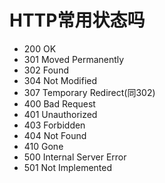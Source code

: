 # HTTP常用状态吗
* 200 OK
* 301 Moved Permanently
* 302 Found
* 304 Not Modified
* 307 Temporary Redirect(同302)
* 400 Bad Request
* 401 Unauthorized
* 403 Forbidden
* 404 Not Found
* 410 Gone
* 500 Internal Server Error
* 501 Not Implemented
